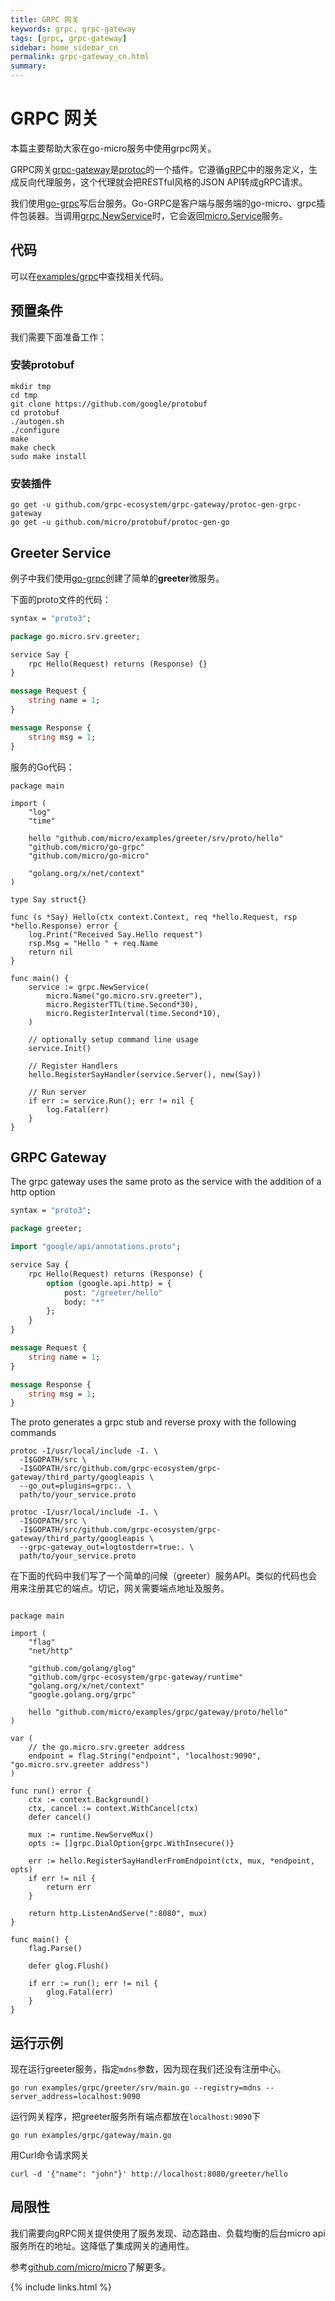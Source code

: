 ```yaml
---
title: GRPC 网关
keywords: grpc, grpc-gateway
tags: [grpc, grpc-gateway]
sidebar: home_sidebar_cn
permalink: grpc-gateway_cn.html
summary: 
---
```


# GRPC 网关

本篇主要帮助大家在go-micro服务中使用grpc网关。

GRPC网关[grpc-gateway](https://github.com/grpc-ecosystem/grpc-gateway)是[protoc](http://github.com/google/protobuf)的一个插件。它遵循[gRPC](http://github.com/grpc/grpc-common)中的服务定义，生成反向代理服务，这个代理就会把RESTful风格的JSON API转成gRPC请求。

我们使用[go-grpc](https://github.com/micro/go-grpc)写后台服务。Go-GRPC是客户端与服务端的go-micro、grpc插件包装器。当调用[grpc.NewService](https://godoc.org/github.com/micro/go-grpc#NewService)时，它会返回[micro.Service](https://godoc.org/github.com/micro/go-micro#Service)服务。

## 代码

可以在[examples/grpc](https://github.com/micro/examples/tree/cn-lang/grpc)中查找相关代码。

## 预置条件

我们需要下面准备工作：

### 安装protobuf

```
mkdir tmp
cd tmp
git clone https://github.com/google/protobuf
cd protobuf
./autogen.sh
./configure
make
make check
sudo make install
```

### 安装插件

```
go get -u github.com/grpc-ecosystem/grpc-gateway/protoc-gen-grpc-gateway
go get -u github.com/micro/protobuf/protoc-gen-go
```

## Greeter Service

例子中我们使用[go-grpc](https://github.com/micro/go-grpc)创建了简单的**greeter**微服务。

下面的proto文件的代码：

```proto
syntax = "proto3";

package go.micro.srv.greeter;

service Say {
	rpc Hello(Request) returns (Response) {}
}

message Request {
	string name = 1;
}

message Response {
	string msg = 1;
}
```

服务的Go代码：

```
package main

import (
	"log"
	"time"

	hello "github.com/micro/examples/greeter/srv/proto/hello"
	"github.com/micro/go-grpc"
	"github.com/micro/go-micro"

	"golang.org/x/net/context"
)

type Say struct{}

func (s *Say) Hello(ctx context.Context, req *hello.Request, rsp *hello.Response) error {
	log.Print("Received Say.Hello request")
	rsp.Msg = "Hello " + req.Name
	return nil
}

func main() {
	service := grpc.NewService(
		micro.Name("go.micro.srv.greeter"),
		micro.RegisterTTL(time.Second*30),
		micro.RegisterInterval(time.Second*10),
	)

	// optionally setup command line usage
	service.Init()

	// Register Handlers
	hello.RegisterSayHandler(service.Server(), new(Say))

	// Run server
	if err := service.Run(); err != nil {
		log.Fatal(err)
	}
}
```

## GRPC Gateway

The grpc gateway uses the same proto as the service with the addition of a http option

```proto
syntax = "proto3";

package greeter;

import "google/api/annotations.proto";

service Say {
	rpc Hello(Request) returns (Response) {
		option (google.api.http) = {
			post: "/greeter/hello"
			body: "*"
		};
	}
}

message Request {
	string name = 1;
}

message Response {
	string msg = 1;
}
```

The proto generates a grpc stub and reverse proxy with the following commands

```
protoc -I/usr/local/include -I. \
  -I$GOPATH/src \
  -I$GOPATH/src/github.com/grpc-ecosystem/grpc-gateway/third_party/googleapis \
  --go_out=plugins=grpc:. \
  path/to/your_service.proto
```

```
protoc -I/usr/local/include -I. \
  -I$GOPATH/src \
  -I$GOPATH/src/github.com/grpc-ecosystem/grpc-gateway/third_party/googleapis \
  --grpc-gateway_out=logtostderr=true:. \
  path/to/your_service.proto
```

在下面的代码中我们写了一个简单的问候（greeter）服务API。类似的代码也会用来注册其它的端点。切记，网关需要端点地址及服务。

```

package main

import (
	"flag"
	"net/http"

	"github.com/golang/glog"
	"github.com/grpc-ecosystem/grpc-gateway/runtime"
	"golang.org/x/net/context"
	"google.golang.org/grpc"

	hello "github.com/micro/examples/grpc/gateway/proto/hello"
)

var (
	// the go.micro.srv.greeter address
	endpoint = flag.String("endpoint", "localhost:9090", "go.micro.srv.greeter address")
)

func run() error {
	ctx := context.Background()
	ctx, cancel := context.WithCancel(ctx)
	defer cancel()

	mux := runtime.NewServeMux()
	opts := []grpc.DialOption{grpc.WithInsecure()}

	err := hello.RegisterSayHandlerFromEndpoint(ctx, mux, *endpoint, opts)
	if err != nil {
		return err
	}

	return http.ListenAndServe(":8080", mux)
}

func main() {
	flag.Parse()

	defer glog.Flush()

	if err := run(); err != nil {
		glog.Fatal(err)
	}
}
```

## 运行示例

现在运行greeter服务，指定`mdns`参数，因为现在我们还没有注册中心。

```
go run examples/grpc/greeter/srv/main.go --registry=mdns --server_address=localhost:9090
```

运行网关程序，把greeter服务所有端点都放在`localhost:9090`下

```
go run examples/grpc/gateway/main.go
```

用Curl命令请求网关

```
curl -d '{"name": "john"}' http://localhost:8080/greeter/hello
```

## 局限性

我们需要向gRPC网关提供使用了服务发现、动态路由、负载均衡的后台micro api服务所在的地址。这降低了集成网关的通用性。 

参考[github.com/micro/micro](https://github.com/micro/micro)了解更多。

{% include links.html %}
